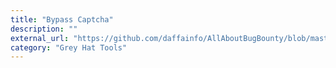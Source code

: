 ```yaml
---
title: "Bypass Captcha"
description: ""
external_url: "https://github.com/daffainfo/AllAboutBugBounty/blob/master/Bypass/Bypass%20Captcha.md"
category: "Grey Hat Tools"
---
```

